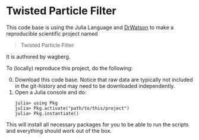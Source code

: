 # Twisted Particle Filter

This code base is using the Julia Language and [DrWatson](https://juliadynamics.github.io/DrWatson.jl/stable/)
to make a reproducible scientific project named
> Twisted Particle Filter

It is authored by wagberg.

To (locally) reproduce this project, do the following:

0. Download this code base. Notice that raw data are typically not included in the
   git-history and may need to be downloaded independently.
1. Open a Julia console and do:
   ```
   julia> using Pkg
   julia> Pkg.activate("path/to/this/project")
   julia> Pkg.instantiate()
   ```

This will install all necessary packages for you to be able to run the scripts and
everything should work out of the box.
